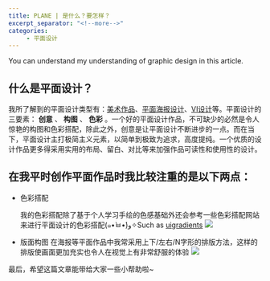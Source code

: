 ```yaml
---
title: PLANE | 是什么？要怎样？
excerpt_separator: "<!--more-->"
categories:
     - 平面设计
---
```


You can understand my understanding of graphic design in this article.

<!--more-->

## 什么是平面设计？

我所了解到的平面设计类型有：[美术作品](https://baike.baidu.com/item/%E7%BE%8E%E6%9C%AF%E4%BD%9C%E5%93%81)、[平面海报设计](https://baike.baidu.com/item/%E6%B5%B7%E6%8A%A5%E8%AE%BE%E8%AE%A1/1118)、[VI设计](https://baike.baidu.com/item/Vi/10156)等。平面设计的三要素： **创意** 、 **构图** 、 **色彩** 。一个好的平面设计作品，不可缺少的必然是令人惊艳的构图和色彩搭配，除此之外，创意是让平面设计不断进步的一点。而在当下，平面设计主打极简主义元素，以简单到极致为追求，高度提纯。一个优质的设计作品更多得采用实用的布局、留白、对比等来加强作品可读性和使用性的设计。

## 在我平时创作平面作品时我比较注重的是以下两点：

- 色彩搭配

    我的色彩搭配除了基于个人学习手绘的色感基础外还会参考一些色彩搭配网站来进行平面设计的色彩搭配(๑•̀ㅂ•́)و✧Such as [uigradients](https://uigradients.com/#MegaTron) ![](/Carlalyz/assets/images/plane/7.png)

- 版面构图
    在海报等平面作品中我常采用上下/左右/N字形的排版方法，这样的排版使画面更加充实也令人在视觉上有非常舒服的体验 ![](/Carlalyz/assets/images/plane/8.png)

最后，希望这篇文章能带给大家一些小帮助啦~